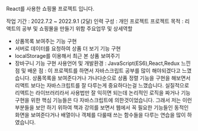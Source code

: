 React를 사용한 쇼핑몰 프로젝트 입니다.

작업 기간 : 2022.7.2 ~ 2022.9.1 (2달)
인력 구성 : 개인 프로젝트
프로젝트 목적 : 리액트의 공부 및 쇼핑몰을 만들기 위함
주요업무 및 상세역할
- 상품목록 보여주는 기능 구현
- 서버로 데이터를 요청하여 상품 더 보기 기능 구현
- localStorage를 이용해서 최근 본 상품 보여주기
- 장바구니 기능 구현
사용언어  및 개발환경 : JavaScript(ES6),React,Redux
느낀 점 및 배운 점 :
  이 프로젝트를 하면서 자바스크립트 공부를 많이 해야되겠다고 느꼈습니다.
  상품목록을 보여준다거나 가나다순으로 상품 정렬 기능을 구현을 해보면서 리액트 보다는 자바스크립트를 잘 다루는게 중요하다는걸 느꼈습니다.
  실질적으로 리액트는 라이브러리라서 사용법만 잘 익히면 되는데 논리적인 로직을 짜거나 기능 구현을 위한 핵심 기능들은 다 자바스크립트에 의한것이었습니다. 그래서 저는 이런 부분들을 보안   하기 위하여 책과 강의를 보면서 웹에서 꼭 필요한 기능들인 동적인 화면을 보여준다거나 배열이나 객체를 다룰때 쓰는 함수들을 다루는 연습을 많이 하였습니다.
